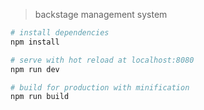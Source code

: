 
> backstage management system

``` bash
# install dependencies
npm install

# serve with hot reload at localhost:8080
npm run dev

# build for production with minification
npm run build

```

